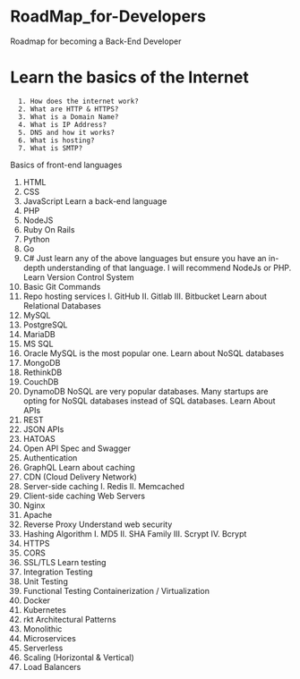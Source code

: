 # RoadMap_for-Developers

 
Roadmap for becoming a Back-End Developer 

 # Learn the basics of the Internet
      1. How does the internet work?
      2. What are HTTP & HTTPS?
      3. What is a Domain Name?
      4. What is IP Address?     
      5. DNS and how it works?
      6. What is hosting?
      7. What is SMTP?
      
      
    
Basics of front-end languages
1. HTML
2. CSS
3. JavaScript
Learn a back-end language
1. PHP
2. NodeJS
3. Ruby On Rails
4. Python
5. Go
5. C#
Just learn any of the above languages but ensure you have an in-depth understanding of that language.
I will recommend NodeJs or PHP.
Learn Version Control System
1. Basic Git Commands
2. Repo hosting services
I. GitHub
II. Gitlab
III. Bitbucket
Learn about Relational Databases
1. MySQL
2. PostgreSQL
3. MariaDB
4. MS SQL
5. Oracle
MySQL is the most popular one.
Learn about NoSQL databases
1. MongoDB
2. RethinkDB
3. CouchDB
4. DynamoDB
NoSQL are very popular databases. Many startups are opting for NoSQL databases instead of SQL databases.
Learn About APIs
1. REST
2. JSON APIs
3. HATOAS
4. Open API Spec and Swagger
5. Authentication
6. GraphQL
Learn about caching
1. CDN (Cloud Delivery Network)
2. Server-side caching
I. Redis
II. Memcached
3. Client-side caching
Web Servers
1. Nginx
2. Apache
3. Reverse Proxy
Understand web security
1. Hashing Algorithm
I. MD5
II. SHA Family
III. Scrypt
IV. Bcrypt
2. HTTPS
3. CORS
4. SSL/TLS
Learn testing
1. Integration Testing
2. Unit Testing
3. Functional Testing
Containerization / Virtualization
1. Docker
2. Kubernetes
3. rkt
Architectural Patterns
1. Monolithic
2. Microservices
3. Serverless
4. Scaling (Horizontal & Vertical)
5. Load Balancers
